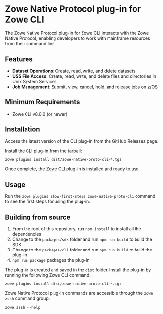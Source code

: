 # Zowe Native Protocol plug-in for Zowe CLI

The Zowe Native Protocol plug-in for Zowe CLI interacts with the Zowe Native Protocol, enabling developers to work with mainframe resources from their command line.

## Features

- **Dataset Operations**: Create, read, write, and delete datasets
- **USS File Access**: Create, read, write, and delete files and directories in Unix System Services
- **Job Management**: Submit, view, cancel, hold, and release jobs on z/OS

## Minimum Requirements

- Zowe CLI v8.0.0 (or newer)

## Installation

Access the latest version of the CLI plug-in from the GitHub Releases page.

Install the CLI plug-in from the tarball:

```
zowe plugins install dist/zowe-native-proto-cli-*.tgz
```

Once complete, the Zowe CLI plug-in is installed and ready to use.

## Usage

Run the `zowe plugins show-first-steps zowe-native-proto-cli` command to see the first steps for using the plug-in.

## Building from source

1. From the root of this repository, run `npm install` to install all the dependencies
2. Change to the `packages/sdk` folder and run `npm run build` to build the SDK
3. Change to the `packages/cli` folder and run `npm run build` to build the plug-in
4. `npm run package` packages the plug-in

The plug-in is created and saved in the `dist` folder.
Install the plug-in by running the following Zowe CLI command:

```
zowe plugins install dist/zowe-native-proto-cli-*.tgz
```

Zowe Native Protocol plug-in commands are accessible through the `zowe zssh` command group.

```
zowe zssh --help
```

